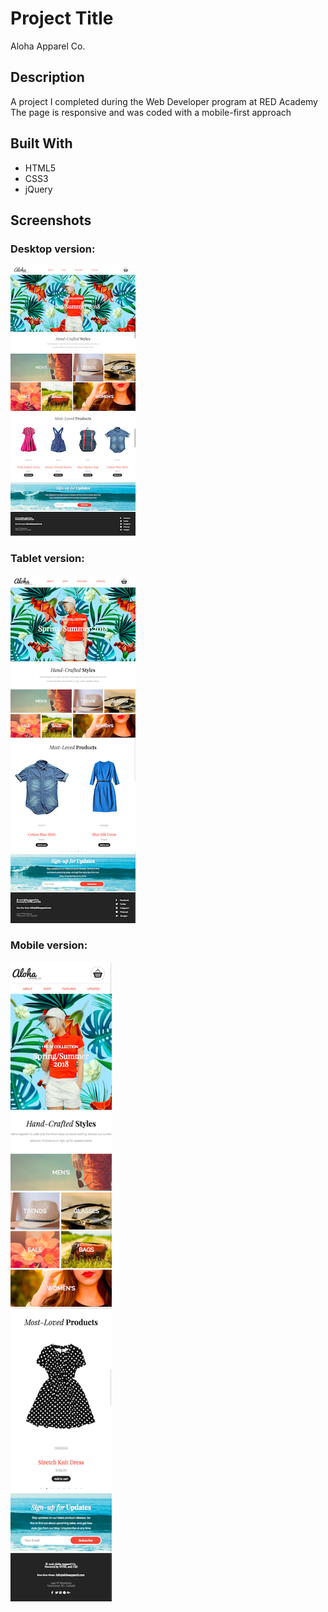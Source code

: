 # Project Title

Aloha Apparel Co.

## Description

A project I completed during the Web Developer program at RED Academy
The page is responsive and was coded with a mobile-first approach

## Built With

* HTML5
* CSS3
* jQuery

## Screenshots

### Desktop version:

![alt text](images/screenshots/desktop.png)

### Tablet version:

![alt text](images/screenshots/tablet.png)

### Mobile version:

![alt text](images/screenshots/mobile.png)
